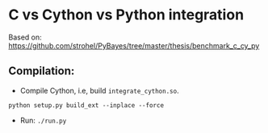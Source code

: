# C vs Cython vs Python integration

Based on: https://github.com/strohel/PyBayes/tree/master/thesis/benchmark_c_cy_py

## Compilation:

- Compile Cython, i.e, build ```integrate_cython.so```.
```
python setup.py build_ext --inplace --force
```

- Run:
```./run.py```


